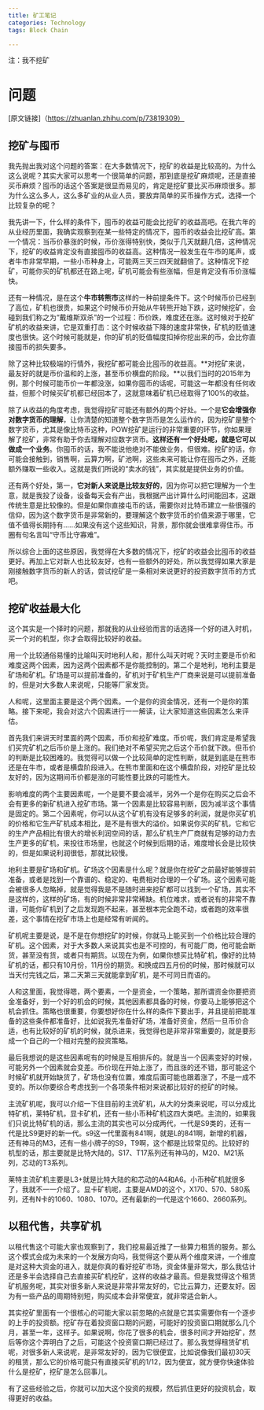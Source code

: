 ```yaml
---
title: 矿工笔记
categories: Technology
tags: Block Chain

---
```


注：我不挖矿

<!--more-->

# 问题

 [原文链接]（https://zhuanlan.zhihu.com/p/73819309）

## 挖矿与囤币

我先抛出我对这个问题的答案：在大多数情况下，挖矿的收益是比较高的。为什么这么说呢？其实大家可以思考一个很简单的问题，那到底是挖矿麻烦呢，还是直接买币麻烦？囤币的话这个答案是很显而易见的，肯定是挖矿要比买币麻烦很多。那为什么这么多人，这么多矿业的从业人员，要放弃简单的买币操作方式，选择一个比较复杂的呢？

我先讲一下，什么样的条件下，囤币的收益可能会比挖矿的收益高吧。在我六年的从业经历里面，我确实观察到在某一些特定的情况下，囤币的收益会比挖矿高。第一个情况：当币价暴涨的时候，币价涨得特别快，类似于几天就翻几倍，这种情况下，挖矿的收益肯定没有直接囤币的收益高。这种情况一般发生在牛市的尾声，或者牛市非常早期，一些小币种身上，可能两三天三四天就翻倍了。这种情况下挖矿，可能你买的矿机都还在路上呢，矿机可能会有些涨幅，但是肯定没有币价涨幅快。

还有一种情况，是在这个**牛市转熊市**这样的一种前提条件下。这个时候币价已经到了高位，矿机也很贵，如果这个时候币价开始从牛转熊开始下跌，这时候挖矿，会碰到我们称之为“戴维斯双杀”的一个过程：币价跌，难度还在涨。这时候对于挖矿矿机的收益来讲，它是双重打击：这个时候收益下降的速度非常快，矿机的贬值速度也很快。这个时候可能就是，你的矿机的贬值幅度扣掉你挖出来的币，会比你直接囤币的损失要多。

除了这种比较极端的行情外，我挖矿都可能会比囤币的收益高。**对挖矿来说，最友好的就是币价温和的上涨，甚至币价横盘的阶段。**以我们当时的2015年为例，那个时候可能币价一年都没涨，如果你囤币的话呢，可能这一年都没有任何收益，但那个时候买矿机都已经回本了，这就意味着矿机已经取得了100%的收益。

除了从收益的角度考虑，我觉得挖矿可能还有额外的两个好处。一个是**它会增强你对数字货币的理解**，让你清楚的知道整个数字货币是怎么运作的，因为挖矿是整个数字货币，尤其是像比特币这种，POW挖矿是运行的非常重要的环节，你如果理解了挖矿，非常有助于你去理解对应数字货币。**这样还有一个好处呢，就是它可以做成一个业务**。你囤币的话，我不能说他绝对不能做业务，但很难。挖矿的话，你可能会接触到，销售啊，云算力啊，矿池啊，这些未来可能让你在囤币之外，还能额外赚取一些收入。这就是我们所说的“卖水的钱”，其实就是提供业务的价值。

还有两个好处，第一，**它对新人来说是比较友好的**，因为你可以把它理解为一个生意，就是我投了设备，设备每天会有产出，我根据产出计算什么时间能回本，这跟传统生意是比较像的。但是如果你直接屯币的话，需要你对比特币建立一些很强的信仰，因为这个数字货币是非常新的，要理解这个数字货币的价值来源于哪里，它值不值得长期持有......如果没有这个这些知识，背景，那你就会很难拿得住币。币圈有句名言叫“守币比守寡难”。

所以综合上面的这些原因，我觉得在大多数的情况下，挖矿的收益会比囤币的收益更好。再加上它对新人也比较友好，也有一些额外的好处，所以我觉得如果大家是刚接触数字货币的新人的话，尝试挖矿是一条相对来说更好的投资数字货币的方式吧。

## 挖矿收益最大化

这个其实是一个择时的问题，那就我的从业经验而言的话选择一个好的进入时机，买一个对的机型，你才会取得比较好的收益。

用一个比较通俗易懂的比喻叫天时地利人和，那什么叫天时呢？天时主要是币价和难度这两个因素，因为这两个因素都不是你能控制的。第二个是地利，地利主要是矿场和矿机。矿场是可以提前准备的，矿机对于矿机生产厂商来说是可以提前准备的，但是对大多数人来说呢，只能等厂家发货。

人和呢，这里面主要是这个两个因素。一个是你的资金情况，还有一个是你的策略。接下来呢，我会对这六个因素进行一一解读，让大家知道这些因素怎么来评估。

首先我们来讲天时里面的两个因素，币价和挖矿难度。币价呢，我们肯定是希望我们买完矿机之后币价是上涨的。我们绝对不希望买完之后这个币价就下跌。但币价的判断是比较困难的。我觉得可以做一个比较简单的定性判断，就是到底是在熊市还是在牛市，或者是横盘阶段进入。在熊市里面和在这个横盘阶段，对挖矿是比较友好的，因为这期间币价都是涨的可能性要比跌的可能性大。

影响难度的两个主要因素呢，一个是要不要会减半，另外一个是你在购买之后会不会有更多的新矿机进入挖矿市场。第一个因素是比较容易判断，因为减半这个事情是固定的。第二个因素呢，你可以从这个矿机有没有足够多的利润，就是你买矿机的价格和它生产矿机成本相比，是不是有很大的溢价。如果说你买的矿机，它和它的生产产品相比有很大的增长利润空间的话，那么矿机生产厂商就有足够的动力去生产更多的矿机，来投往市场里，也就这个时候到后期的话，难度增长会是比较快的，但是如果说利润很低，那就比较慢。

地利主要是矿场和矿机。矿场这个因素是什么呢？就是你在挖矿之前最好能够提前准备，或者是找到一个靠谱的、稳定的、电费相对合理的一个矿场。这个因素可能会被很多人忽略掉，就是觉得我是不是随时进来挖矿都可以找到一个矿场，其实不是这样的，这样的矿场，有的时候非常非常稀缺。机位难求，或者说有的非常不靠谱，可能你矿机到了之后发现跑不起来，甚至根本完全跑不动，或者跑的效率很差，这个事情在挖矿市场上也是经常有听闻的。

矿机呢主要是说，是不是在你想挖矿的时候，你就马上能买到一个价格比较合理的矿机。这个因素，对于大多数人来说其实也是不可控的，有可能厂商，他可能会断货，甚至没有货，或者只有期货。以现在为例，如果你想买比特矿机，像好的比特矿机的话，都只有10月份，11月份的期货。和换成四五月份的时候，那时候就可以当天付完钱之后，第二天第三天就能拿到矿机，是不可同日而语的。

人和这里面，我觉得嗯，两个要素，一个是资金，一个策略，那所谓资金你要把资金准备好，到一个好的机会的时候，其他因素都具备的时候，你要马上能够把这个机会抓住。策略也很重要，你要想好你在什么样的条件下要出手，并且提前把能准备的这些条件都准备好，比如说我先准备好矿场，准备好资金，然后一旦币价合适，也有比较好的矿机的时候，就杀进来，我觉得也是非常非常重要的，就是要形成一个自己的一个相对完整的投资策略。

最后我想说的是这些因素呢有的时候是互相排斥的。就是当一个因素变好的时候，可能另外一个因素就会变差。币价现在开始上涨了，而且涨的还不错，那可能这个时候矿机就开始缺货了，矿场也没有位置，难度后面可能也跟着涨了，不是一成不变的。所以你要综合考虑找到一个各项条件相对来说都比较好的挖矿的时候。

主流矿机呢，我可以介绍一下住目前的主流矿机，从大的分类来说呢，可以分成比特矿机，莱特矿机，显卡矿机，还有一些小币种矿机这四大类吧。主流的，如果我们只说比特矿机的话，那么主流的其实也可以分成两代，一代是S9类的，还有一代是比S9更好的新一代。s9这一代里面有841啊，就是L的841啊，新增的机器，还有神马的M3，还有一些小牌子的S9，T9啊，这个都是比较常见的。比较好的机型的话，那主要就是比特大陆的。S17、T17系列还有神马的，M20、M21系列，芯动的T3系列。

莱特主流矿机主要是L3+就是比特大陆的和芯动的A4和A6。小币种矿机就很多了，我就不一一介绍了。显卡矿机呢，主要是AMD的这个，X170、570、580系列，还有N卡的1060、1080、1070。还有最新的一代是这个1660、2660系列。

## 以租代售，共享矿机

以租代售这个可能大家也观察到了，我们挖易最近推了一些算力租赁的服务。那么这个模式会成为未来的一个发展方向吗，我觉得这个要从两个维度来讲，一个维度是对这种大资金的进入，就是你真的看好挖矿市场，资金体量非常大，那么我估计还是多半会选择自己去直接买矿机挖矿，这样的收益才最高。但是我觉得这个租赁矿机服务呢，其实对很多新人来说是非常非常友好的，它比云算力，还要友好。因为有一些产品的周期特别短，购买成本会非常便宜，就非常适合新人。

其实挖矿里面有一个很核心的可能大家以前忽略的点就是它其实需要你有一个逐步的上手的投资额。挖矿存在着投资窗口期的问题，可能好的投资窗口期就那么几个月，甚至一年，这样子。如果说啊，你花了很多的机会，很多时间才开始挖矿，然后等你这个弄明白了之后，可能这个投资窗口期已经过了。那么我觉得租赁矿机呢，对很多新人来说呢，是非常友好的，因为它很便宜，比如说像我们最初30天的租赁，那么它的价格可能只有直接买矿机的1/12，因为便宜，就方便你快速体验什么是挖矿，挖矿是怎么回事儿。

有了这些经验之后，你就可以加大这个投资的规模，然后抓住更好的投资机会，取得更好的收益。